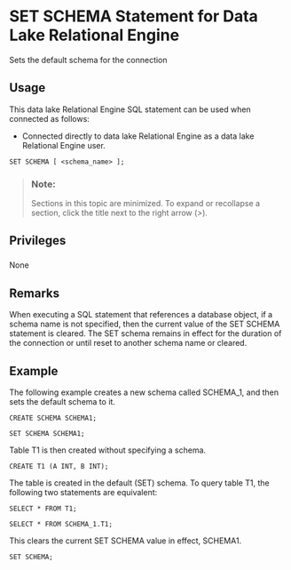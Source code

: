 <!-- loiob23679a94d9f45a4b169f484005f46da -->

# SET SCHEMA Statement for Data Lake Relational Engine

Sets the default schema for the connection



<a name="loiob23679a94d9f45a4b169f484005f46da__section_ovp_dvr_znb"/>

## Usage

This data lake Relational Engine SQL statement can be used when connected as follows:

-   Connected directly to data lake Relational Engine as a data lake Relational Engine user.



```
SET SCHEMA [ <schema_name> ];
```



> ### Note:  
> Sections in this topic are minimized. To expand or recollapse a section, click the title next to the right arrow \(*\>*\).



<a name="loiob23679a94d9f45a4b169f484005f46da__set_schema_privileges1"/>

## Privileges



### 

None



<a name="loiob23679a94d9f45a4b169f484005f46da__set_schema_remarks1"/>

## Remarks

When executing a SQL statement that references a database object, if a schema name is not specified, then the current value of the SET SCHEMA statement is cleared. The SET schema remains in effect for the duration of the connection or until reset to another schema name or cleared.



<a name="loiob23679a94d9f45a4b169f484005f46da__set_schema_example1"/>

## Example

The following example creates a new schema called SCHEMA\_1, and then sets the default schema to it.

```
CREATE SCHEMA SCHEMA1;
```

```
SET SCHEMA SCHEMA1;
```

Table T1 is then created without specifying a schema.

```
CREATE T1 (A INT, B INT);
```

The table is created in the default \(SET\) schema. To query table T1, the following two statements are equivalent:

```
SELECT * FROM T1;
```

```
SELECT * FROM SCHEMA_1.T1;
```

This clears the current SET SCHEMA value in effect, SCHEMA1.

```
SET SCHEMA;
```

